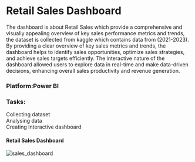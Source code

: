 # Retail Sales Dashboard

The dashboard is about Retail Sales which provide a comprehensive and visually appealing overview of key sales performance metrics and trends, the dataset is collected from kaggle which contains data from (2021-2023). By providing a clear overview of key sales metrics and trends, the dashboard helps to identify sales opportunities, optimize sales strategies, and achieve sales targets efficiently. The interactive nature of the dashboard allowed users to explore data in real-time and make data-driven decisions, enhancing overall sales productivity and revenue generation.

<h3>Platform:Power BI</h3>

<h3>Tasks:</h3>

Collecting dataset<br>
Analysing data<br>
Creating Interactive dashboard

<h4>Retail Sales Dashboard</h4>

![sales_dashboard](https://github.com/HARRSAVARTHINI/Sales_Dashboard/assets/114430138/19a4e35e-8324-4bf5-b6c1-9901ed6b420a)


